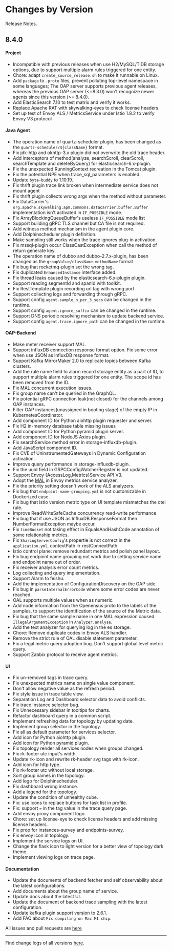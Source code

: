 Changes by Version
==================
Release Notes.

8.4.0
------------------
#### Project
* Incompatible with previous releases when use H2/MySQL/TiDB storage options, due to support multiple alarm rules triggered for one entity.
* Chore: adapt `create_source_release.sh` to make it runnable on Linux.
* Add `package` to `.proto` files, prevent polluting top-level namespace in some languages; The OAP server supports previous agent releases, whereas the previous OAP server (<=8.3.0) won't recognize newer agents since this version (>= 8.4.0).
* Add ElasticSearch 7.10 to test matrix and verify it works.
* Replace Apache RAT with skywalking-eyes to check license headers.
* Set up test of Envoy ALS / MetricsService under Istio 1.8.2 to verify Envoy V3 protocol

#### Java Agent
* The operation name of quartz-scheduler plugin, has been changed as the `quartz-scheduler/${className}` format.
* Fix jdk-http and okhttp-3.x plugin did not overwrite the old trace header.
* Add interceptors of method(analyze, searchScroll, clearScroll, searchTemplate and deleteByQuery) for elasticsearch-6.x-plugin.
* Fix the unexpected RunningContext recreation in the Tomcat plugin.
* Fix the potential NPE when trace_sql_parameters is enabled.
* Update `byte-buddy` to 1.10.19.
* Fix thrift plugin trace link broken when intermediate service does not mount agent
* Fix thrift plugin collects wrong args when the method without parameter.
* Fix DataCarrier's `org.apache.skywalking.apm.commons.datacarrier.buffer.Buffer` implementation isn't activated in `IF_POSSIBLE` mode.
* Fix ArrayBlockingQueueBuffer's useless `IF_POSSIBLE` mode list
* Support building gRPC TLS channel but CA file is not required.
* Add witness method mechanism in the agent plugin core.
* Add Dolphinscheduler plugin definition.
* Make sampling still works when the trace ignores plug-in activation.
* Fix mssql-plugin occur ClassCastException when call the method of return generate key.
* The operation name of dubbo and dubbo-2.7.x-plugin, has been changed as the `groupValue/className.methodName` format
* Fix bug that rocketmq-plugin set the wrong tag.
* Fix duplicated `EnhancedInstance` interface added.
* Fix thread leaks caused by the elasticsearch-6.x-plugin plugin.
* Support reading segmentId and spanId with toolkit.
* Fix RestTemplate plugin recording url tag with wrong port
* Support collecting logs and forwarding through gRPC.
* Support config `agent.sample_n_per_3_secs` can be changed in the runtime.
* Support config `agent.ignore_suffix` can be changed in the runtime.
* Support DNS periodic resolving mechanism to update backend service.
* Support config `agent.trace.ignore_path` can be changed in the runtime.

#### OAP-Backend
* Make meter receiver support MAL.
* Support influxDB connection response format option. Fix some error when use JSON as influxDB response format.
* Support Kafka MirrorMaker 2.0 to replicate topics between Kafka clusters.
* Add the rule name field to alarm record storage entity as a part of ID, to support multiple alarm rules triggered for one entity. The scope id has been removed from the ID.
* Fix MAL concurrent execution issues.
* Fix group name can't be queried in the GraphQL.
* Fix potential gRPC connection leak(not closed) for the channels among OAP instances.
* Filter OAP instances(unassigned in booting stage) of the empty IP in KubernetesCoordinator.
* Add component ID for Python aiohttp plugin requester and server.
* Fix H2 in-memory database table missing issues
* Add component ID for Python pyramid plugin server.
* Add component ID for NodeJS Axios plugin.
* Fix searchService method error in storage-influxdb-plugin.
* Add JavaScript component ID.
* Fix CVE of UninstrumentedGateways in Dynamic Configuration activation.
* Improve query performance in storage-influxdb-plugin.
* Fix the uuid field in GRPCConfigWatcherRegister is not updated.
* Support Envoy {AccessLog,Metrics}Service API V3.
* Adopt the [MAL](docs/en/concepts-and-designs/mal.md) in Envoy metrics service analyzer.
* Fix the priority setting doesn't work of the ALS analyzers.
* Fix bug that `endpoint-name-grouping.yml` is not customizable in Dockerized case.
* Fix bug that istio version metric type on UI template mismatches the otel rule.
* Improve ReadWriteSafeCache concurrency read-write performance
* Fix bug that if use JSON as InfluxDB.ResponseFormat then NumberFormatException maybe occur.
* Fix `timeBucket` not taking effect in EqualsAndHashCode annotation of some relationship metrics.
* Fix `SharingServerConfig`'s propertie is not correct in the `application.yml`, contextPath -> restConnextPath.
* Istio control plane: remove redundant metrics and polish panel layout.
* Fix bug endpoint name grouping not work due to setting service name and endpoint name out of order.
* Fix receiver analysis error count metrics.
* Log collecting and query implementation.
* Support Alarm to feishu.
* Add the implementation of ConfigurationDiscovery on the OAP side.
* Fix bug in `parseInternalErrorCode` where some error codes are never reached.
* OAL supports multiple values when as numeric.
* Add node information from the Openensus proto to the labels of the samples, to support the identification of the source of the Metric data.
* Fix bug that the same sample name in one MAL expression caused `IllegalArgumentException` in `Analyzer.analyse`.
* Add the text analyzer for querying log in the es storage.
* Chore:  Remove duplicate codes in Envoy ALS handler.
* Remove the strict rule of OAL disable statement parameter.
* Fix a legal metric query adoption bug. Don't support global level metric query.
* Support Zabbix protocol to receive agent metrics.

#### UI
* Fix un-removed tags in trace query.
* Fix unexpected metrics name on single value component.
* Don't allow negative value as the refresh period.
* Fix style issue in trace table view.
* Separation Log and Dashboard selector data to avoid conflicts.
* Fix trace instance selector bug.
* Fix Unnecessary sidebar in tooltips for charts.
* Refactor dashboard query in a common script.
* Implement refreshing data for topology by updating date.
* Implement group selector in the topology.
* Fix all as default parameter for services selector.
* Add icon for Python aiohttp plugin.
* Add icon for Python pyramid plugin.
* Fix topology render all services nodes when groups changed.
* Fix rk-footer utc input's width.
* Update rk-icon and rewrite rk-header svg tags with rk-icon.
* Add icon for http type.
* Fix rk-footer utc without local storage.
* Sort group names in the topology.
* Add logo for Dolphinscheduler.
* Fix dashboard wrong instance.
* Add a legend for the topology.
* Update the condition of unhealthy cube.
* Fix: use icons to replace buttons for task list in profile.
* Fix: support `=` in the tag value in the trace query page.
* Add envoy proxy component logo.
* Chore: set up license-eye to check license headers and add missing license headers.
* Fix prop for instances-survey and endpoints-survey.
* Fix envoy icon in topology.
* Implement the service logs on UI.
* Change the flask icon to light version for a better view of topology dark theme.
* Implement viewing logs on trace page.

#### Documentation
* Update the documents of backend fetcher and self observability about the latest configurations.
* Add documents about the group name of service.
* Update docs about the latest UI.
* Update the document of backend trace sampling with the latest configuration.
* Update kafka plugin support version to 2.6.1.
* Add FAQ about `Fix compiling on Mac M1 chip`.

All issues and pull requests are [here](https://github.com/apache/skywalking/milestone/68?closed=1)

------------------
Find change logs of all versions [here](changes).
